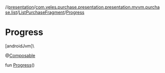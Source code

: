 //[presentation](../../../index.md)/[com.veles.purchase.presentation.presentation.mvvm.purchase.list](../index.md)/[ListPurchaseFragment](index.md)/[Progress](-progress.md)

# Progress

[androidJvm]\

@[Composable](https://developer.android.com/reference/kotlin/androidx/compose/runtime/Composable.html)

fun [Progress](-progress.md)()
